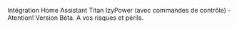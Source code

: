 Intégration Home Assistant Titan IzyPower (avec commandes de contrôle) - Atention! Version Béta. A vos risques et périls.


